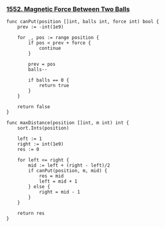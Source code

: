 ### [1552. Magnetic Force Between Two Balls](https://leetcode.com/problems/magnetic-force-between-two-balls/)

```
func canPut(position []int, balls int, force int) bool {
	prev := -int(1e9)

	for _, pos := range position {
		if pos < prev + force {
			continue
		}

		prev = pos
		balls--

		if balls == 0 {
			return true
		}
	}

	return false
}

func maxDistance(position []int, m int) int {
	sort.Ints(position)

	left := 1
	right := int(1e9)
	res := 0

	for left <= right {
		mid := left + (right - left)/2
		if canPut(position, m, mid) {
			res = mid
			left = mid + 1
		} else {
			right = mid - 1
		}
	}

	return res
}
```
